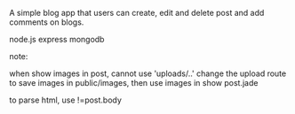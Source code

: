 A simple blog app that users can create, edit and delete post and add comments on blogs. 

node.js 
express
mongodb 

note: 

when show images in post, cannot use 'uploads/..'
change the upload route to save images in public/images, then use images in show post.jade

to parse html, use !=post.body